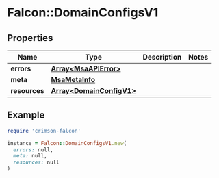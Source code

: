 # Falcon::DomainConfigsV1

## Properties

| Name | Type | Description | Notes |
| ---- | ---- | ----------- | ----- |
| **errors** | [**Array&lt;MsaAPIError&gt;**](MsaAPIError.md) |  |  |
| **meta** | [**MsaMetaInfo**](MsaMetaInfo.md) |  |  |
| **resources** | [**Array&lt;DomainConfigV1&gt;**](DomainConfigV1.md) |  |  |

## Example

```ruby
require 'crimson-falcon'

instance = Falcon::DomainConfigsV1.new(
  errors: null,
  meta: null,
  resources: null
)
```

